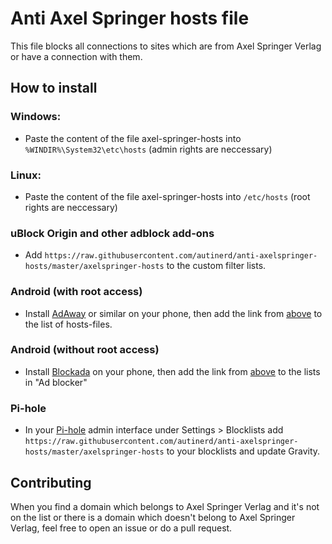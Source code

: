# Anti Axel Springer hosts file

This file blocks all connections to sites which are from Axel Springer Verlag or have a connection with them.

## How to install

### Windows:

- Paste the content of the file axel-springer-hosts into `%WINDIR%\System32\etc\hosts` (admin rights are neccessary)

### Linux:

- Paste the content of the file axel-springer-hosts into `/etc/hosts` (root rights are neccessary)

### uBlock Origin and other adblock add-ons

- Add `https://raw.githubusercontent.com/autinerd/anti-axelspringer-hosts/master/axelspringer-hosts` to the custom filter lists.

### Android (with root access)

- Install [AdAway](https://github.com/AdAway/AdAway) or similar on your phone, then add the link from [above](#ublock-origin-and-other-adblock-add-ons) to the list of hosts-files.

### Android (without root access)

- Install [Blockada](https://github.com/blokadaorg/blokada) on your phone, then add the link from [above](#ublock-origin-and-other-adblock-add-ons) to the lists in "Ad blocker"

### Pi-hole

- In your [Pi-hole](https://pi-hole.net/) admin interface under Settings > Blocklists add `https://raw.githubusercontent.com/autinerd/anti-axelspringer-hosts/master/axelspringer-hosts` to your blocklists and update Gravity.

## Contributing

When you find a domain which belongs to Axel Springer Verlag and it's not on the list or there is a domain which doesn't belong to Axel Springer Verlag, feel free to open an issue or do a pull request.
